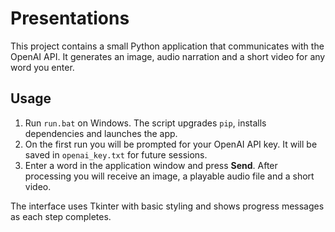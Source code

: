 # Presentations

This project contains a small Python application that communicates with the OpenAI API.
It generates an image, audio narration and a short video for any word you enter.

## Usage

1. Run `run.bat` on Windows. The script upgrades `pip`, installs dependencies and launches the app.
2. On the first run you will be prompted for your OpenAI API key. It will be saved in `openai_key.txt` for future sessions.
3. Enter a word in the application window and press **Send**. After processing you will receive an image, a playable audio file and a short video.

The interface uses Tkinter with basic styling and shows progress messages as each step completes.
